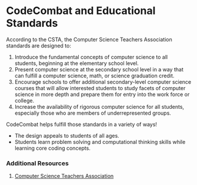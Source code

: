 # CodeCombat and Educational Standards

According to the CSTA, the Computer Science Teachers Association standards are designed to: 
1. Introduce the fundamental concepts of computer science to all students, beginning at the elementary school level.
2. Present computer science at the secondary school level in a way that can fulfill a computer science, math, or science graduation credit.
3. Encourage schools to offer additional secondary-level computer science courses that will allow interested students to study facets of computer science in more depth and prepare them for entry into the work force or college.
4. Increase the availability of rigorous computer science for all students, especially those who are members of underrepresented groups. 

CodeCombat helps fulfill those standards in a variety of ways! 
* The design appeals to students of all ages. 
* Students learn problem solving and computational thinking skills while learning core coding concepts. 

### Additional Resources

1. [Computer Science Teachers Association](http://csta.acm.org)